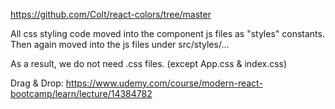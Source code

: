 https://github.com/Colt/react-colors/tree/master

All css styling code moved into the component js files as "styles" constants. Then again moved into the js files under src/styles/...

As a result, we do not need .css files. (except App.css & index.css)

Drag & Drop: https://www.udemy.com/course/modern-react-bootcamp/learn/lecture/14384782
